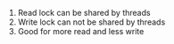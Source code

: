 1. Read lock can be shared by threads
2. Write lock can not be shared by threads
3. Good for more read and less write 
